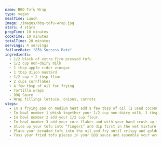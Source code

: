 ```yaml
---
name: BBQ Tofu Wrap
type: vegan
mealTime: Lunch
image: /images/bbq-tofu-wrap.jpg
stars: 4 stars
prepTime: 10 minutes
cookTime: 10 minutes
totalTime: 20 minutes
servings: 4 servings
failureRate: "85% Success Rate"
ingredients:
  - 1/2 block of extra firm pressed tofu
  - 1/2 cup non-dairy milk
  - 1 tbsp apple cider vinegar
  - 1 tbsp dijon mustard
  - 1/2 cup + 2 tbsp flour
  - 2 cups cornflakes
  - A few tbsp of oil for frying
  - Tortilla wraps
  - BBQ Sauce
  - Wrap fillings lettuce, onions, carrots
steps:
  - In a frying pan on medium heat add a few tbsp of oil (I used coconut oil).
  - In bowl number 1 whisk together your 1/2 cup non-dairy milk, 1 tbsp apple cider vinegar, 1 tbsp Dijon mustard and 2 tbsp flour.
  - In bowl number 2 add your 1/2 cup flour.
  - In bowl number 3 add your corn flakes and with your hand crush up the cereal to a finer crumb.
  - Slice up your tofu into “fingers” and dip first in the wet mixture (bowl number 1), then dry (bowl number 2), then wet again (bowl number 1), then corn flakes (bowl number 3).
  - Place your breaded tofu into the oil and fry until crispy and golden.
  - Toss your fried tofu pieces in your BBQ sauce and assemble your wraps.
---
```

